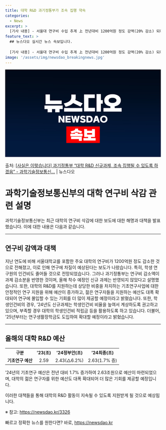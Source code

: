 ```yaml
---
title: 대학 R&D 과기정통부가 조속 집행 약속
categories:
  - News
excerpt: >
  [기사 내용] - 서울대 연구비 수입 추계 上 전년대비 1200억원 정도 감액(20% 감소) 되어 연구에 차…
feature_text: >
  ## 뉴스다오 실시간 뉴스 속보입니다.

  [기사 내용] - 서울대 연구비 수입 추계 上 전년대비 1200억원 정도 감액(20% 감소) 되어 연구에 차…
image: '/assets/img/newsdao_breakingnews.jpg'
---
```


![뉴스다오 속보](/assets/img/newsdao_breakingnews.jpg)

<p>출처: <a href="https://newsdao.kr/3326" rel="dofollow">[사실은 이렇습니다] 과기정통부 “대학 R&D 신규과제, 조속 집행될 수 있도록 하겠음” - 과학기술정보통신…</a> | 뉴스다오</p>

<h1>과학기술정보통신부의 대학 연구비 삭감 관련 설명</h1>

<p data-ke-size="size16">과학기술정보통신부는 최근 대학의 연구비 삭감에 대한 보도에 대한 해명과 대책을 발표했습니다. 이에 대한 내용은 다음과 같습니다.</p>

<hr>

<h2 data-ke-size="size26">연구비 감액과 대책</h2>

<p data-ke-size="size16">지난 연도에 비해 서울대학교를 포함한 주요 대학의 연구비가 1200억원 정도 감소한 것으로 전해졌고, 이로 인해 연구에 차질이 예상된다는 보도가 나왔습니다. 특히, 학생 연구원의 인건비도 줄어들 것으로 전망되었습니다. 그러나 과기정통부는 연구비 감소액이 과제 감소분을 반영한 것이며, 올해 착수 예정인 신규 과제는 반영되지 않았다고 설명했습니다. 또한, 대학의 R&D를 지원하는데 상당한 비중을 차지하는 기초연구사업에 대한 안정적인 연구 지원을 위해 예산이 증가하고, 젊은 연구자들을 지원하는 예산도 대폭 확대되어 연구에 몰입할 수 있는 기회를 더 많이 제공할 예정이라고 밝혔습니다. 또한, 학생인건비의 경우, ’24년도 신규과제는 학생인건비 비율을 높여서 계상하도록 권고하고 있으며, 부족할 경우 대학의 학생인건비 적립금 등을 활용하도록 하고 있습니다. 더불어, ’25년부터는 연구생활장학금도 도입하여 확대할 예정이라고 밝혔습니다.</p>

<hr>

<h2 data-ke-size="size26">올해의 대학 R&D 예산</h2>

<table>
	<tr>
		<th>구분</th>
		<th>’23(조)</th>
		<th>’24정부안(조)</th>
		<th>’24최종(조)</th>
	</tr>
	<tr>
		<td style="text-align: center; height: 17px;"><b>기초연구 예산</b></td>
		<td style="text-align: center; height: 17px;">2.59</td>
		<td style="text-align: center; height: 17px;">2.43(△6.2%)</td>
		<td style="text-align: center; height: 17px;">2.63(1.7% 증)</td>
	</tr>
</table>

<p data-ke-size="size16">’24년의 기초연구 예산은 전년 대비 1.7% 증가하여 2.63조원으로 예산이 마련되었으며, 대학의 젊은 연구자를 위한 예산도 대폭 확대되어 더 많은 기회를 제공할 예정입니다.</p>

<p data-ke-size="size16">이러한 대책들을 통해 대학의 R&D 활동이 지속될 수 있도록 지원받게 될 것으로 예상됩니다.</p>

<p data-ke-size="size16">※ 참고: <a href="https://newsdao.kr/3326">https://newsdao.kr/3326</a></p> 

빠르고 정확한 뉴스를 원한다면? 바로, <a href="https://newsdao.kr" rel="dofollow">https://newsdao.kr</a>


